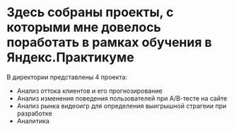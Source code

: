 # Здесь собраны проекты, с которыми мне довелось поработать в рамках обучения в Яндекс.Практикуме

В директории представлены 4 проекта:
- Анализ оттока клиентов и его прогнозирование
- Анализ изменения поведения пользователей при А/В-тесте на сайте
- Анализ рынка видеоигр для определения выигрышной страгеии при разработке
- Аналитика 


